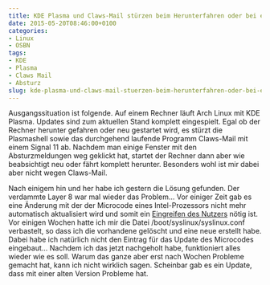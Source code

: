 ```yaml
---
title: KDE Plasma und Claws-Mail stürzen beim Herunterfahren oder bei einem Neustart ab
date: 2015-05-20T08:46:00+0100
categories:
- Linux
- OSBN
tags:
- KDE
- Plasma
- Claws Mail
- Absturz
slug: kde-plasma-und-claws-mail-stuerzen-beim-herunterfahren-oder-bei-einem-neustart-ab
---
```

Ausgangssituation ist folgende. Auf einem Rechner läuft Arch Linux mit KDE Plasma. Updates sind zum aktuellen Stand komplett eingespielt. Egal ob der Rechner herunter gefahren oder neu gestartet wird, es stürzt die Plasmashell sowie das durchgehend laufende Programm Claws-Mail mit einem Signal 11 ab. Nachdem man einige Fenster mit den Absturzmeldungen weg geklickt hat, startet der Rechner dann aber wie beabsichtigt neu oder fährt komplett herunter. Besonders wohl ist mir dabei aber nicht wegen Claws-Mail.

Nach einigem hin und her habe ich gestern die Lösung gefunden. Der verdammte Layer 8 war mal wieder das Problem... Vor einiger Zeit gab es eine Änderung mit der der Microcode eines Intel-Prozessors nicht mehr automatisch aktualisiert wird und somit ein [Eingreifen des Nutzers](https://www.archlinux.org/news/changes-to-intel-microcodeupdates "Eingreifen des Nutzers") nötig ist. Vor einigen Wochen hatte ich mir die Datei /boot/syslinux/syslinux.conf verbastelt, so dass ich die vorhandene gelöscht und eine neue erstellt habe. Dabei habe ich natürlich nicht den Eintrag für das Update des Microcodes eingebaut... Nachdem ich das jetzt nachgeholt habe, funktioniert alles wieder wie es soll. Warum das ganze aber erst nach Wochen Probleme gemacht hat, kann ich nicht wirklich sagen. Scheinbar gab es ein Update, dass mit einer alten Version Probleme hat.
